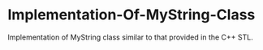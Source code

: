 # Implementation-Of-MyString-Class
Implementation of MyString class similar to that provided in the C++ STL.
